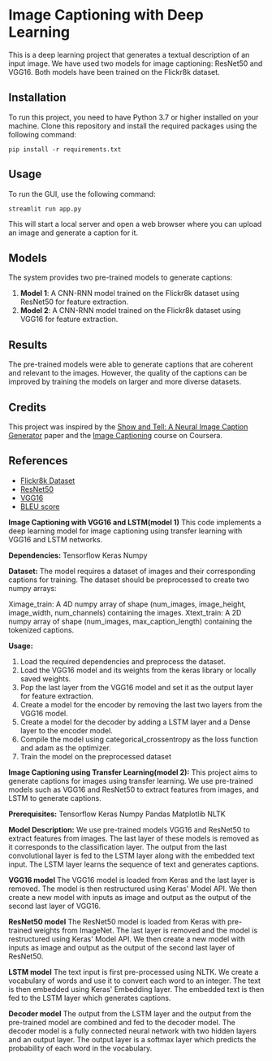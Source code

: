 # Image Captioning with Deep Learning

This is a deep learning project that generates a textual description of an input image. We have used two models for image captioning: ResNet50 and VGG16. Both models have been trained on the Flickr8k dataset.

## Installation

To run this project, you need to have Python 3.7 or higher installed on your machine. Clone this repository and install the required packages using the following command:
```
pip install -r requirements.txt
```

## Usage

To run the GUI, use the following command:
```
streamlit run app.py
```

This will start a local server and open a web browser where you can upload an image and generate a caption for it.

## Models

The system provides two pre-trained models to generate captions:

1. **Model 1**: A CNN-RNN model trained on the Flickr8k dataset using ResNet50 for feature extraction.
2. **Model 2**: A CNN-RNN model trained on the Flickr8k dataset using VGG16 for feature extraction.


## Results

The pre-trained models were able to generate captions that are coherent and relevant to the images. However, the quality of the captions can be improved by training the models on larger and more diverse datasets.

## Credits

This project was inspired by the [Show and Tell: A Neural Image Caption Generator](https://arxiv.org/abs/1411.4555) paper and the [Image Captioning](https://www.coursera.org/learn/nlp-sequence-models) course on Coursera.

## References

- [Flickr8k Dataset](https://forms.illinois.edu/sec/1713398)
- [ResNet50](https://arxiv.org/abs/1512.03385)
- [VGG16](https://arxiv.org/abs/1409.1556)
- [BLEU score](https://en.wikipedia.org/wiki/BLEU)



**Image Captioning with VGG16 and LSTM(model 1)**
This code implements a deep learning model for image captioning using transfer learning with VGG16 and LSTM networks.

**Dependencies:**
Tensorflow
Keras
Numpy

**Dataset:**
The model requires a dataset of images and their corresponding captions for training. The dataset should be preprocessed to create two numpy arrays:

Ximage_train: A 4D numpy array of shape (num_images, image_height, image_width, num_channels) containing the images.
Xtext_train: A 2D numpy array of shape (num_images, max_caption_length) containing the tokenized captions.

**Usage:**
1. Load the required dependencies and preprocess the dataset.
2. Load the VGG16 model and its weights from the keras library or locally saved weights.
3. Pop the last layer from the VGG16 model and set it as the output layer for feature extraction.
4. Create a model for the encoder by removing the last two layers from the VGG16 model.
5. Create a model for the decoder by adding a LSTM layer and a Dense layer to the encoder model.
6. Compile the model using categorical_crossentropy as the loss function and adam as the optimizer.
7. Train the model on the preprocessed dataset

**Image Captioning using Transfer Learning(model 2):**
This project aims to generate captions for images using transfer learning. We use pre-trained models such as VGG16 and ResNet50 to extract features from images, and LSTM to generate captions.

**Prerequisites:**
Tensorflow
Keras
Numpy
Pandas
Matplotlib
NLTK

**Model Description:**
We use pre-trained models VGG16 and ResNet50 to extract features from images. The last layer of these models is removed as it corresponds to the classification layer. The output from the last convolutional layer is fed to the LSTM layer along with the embedded text input. The LSTM layer learns the sequence of text and generates captions.

**VGG16 model**
The VGG16 model is loaded from Keras and the last layer is removed. The model is then restructured using Keras' Model API. We then create a new model with inputs as image and output as the output of the second last layer of VGG16.

**ResNet50 model**
The ResNet50 model is loaded from Keras with pre-trained weights from ImageNet. The last layer is removed and the model is restructured using Keras' Model API. We then create a new model with inputs as image and output as the output of the second last layer of ResNet50.

**LSTM model**
The text input is first pre-processed using NLTK. We create a vocabulary of words and use it to convert each word to an integer. The text is then embedded using Keras' Embedding layer. The embedded text is then fed to the LSTM layer which generates captions.

**Decoder model**
The output from the LSTM layer and the output from the pre-trained model are combined and fed to the decoder model. The decoder model is a fully connected neural network with two hidden layers and an output layer. The output layer is a softmax layer which predicts the probability of each word in the vocabulary.
